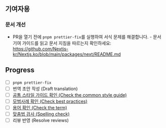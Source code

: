 ## 기여자용

### 문서 개선

- PR을 열기 전에 `pnpm prettier-fix`를 실행하여 서식 문제를 해결합니다. - 문서 기여 가이드를 읽고 문서 지침을 따르는지 확인하세요: https://github.com/Nextjs-kr/Nextjs.ko/blob/main/packages/next/README.md

<!--

기본적인 지침은 React Docs 한국어 번역작업 가이드를 따릅니다.
https://github.com/reactjs/ko.react.dev

-->

## Progress

- [ ] `pnpm prettier-fix`
- [ ] 번역 초안 작성 (Draft translation)
- [ ] [공통 스타일 가이드 확인 (Check the common style guide)](https://github.com/Nextjs-kr/Nextjs.kr/wiki/Translate-Glossary)
- [ ] [모범사례 확인 (Check best practices)](https://github.com/Nextjs-kr/Nextjs.kr/wiki/Best-practices-for-translation)
- [ ] [용어 확인 (Check the term)](https://github.com/reactjs/ko.reactjs.org/wiki/Translate-Glossary)
- [ ] [맞춤법 검사 (Spelling check)](http://speller.cs.pusan.ac.kr/)
- [ ] 리뷰 반영 (Resolve reviews)

[//]: # '-->'
